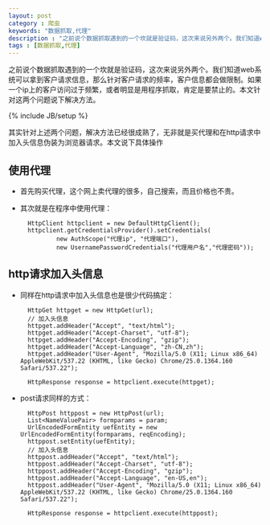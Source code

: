 ```yaml
---
layout: post
category : 爬虫
keywords: "数据抓取,代理"
description : "之前说个数据抓取遇到的一个坎就是验证码，这次来说另外两个。我们知道web系统可以拿到客户请求信息，那么针对客户请求的频率，客户信息都会做限制。如果一个ip上的客户访问过于频繁，或者明显是用程序抓取，肯定是要禁止的。本文针对这两个问题说下解决方法。"
tags : [数据抓取,代理]
---
```

 
之前说个数据抓取遇到的一个坎就是验证码，这次来说另外两个。我们知道web系统可以拿到客户请求信息，那么针对客户请求的频率，客户信息都会做限制。如果一个ip上的客户访问过于频繁，或者明显是用程序抓取，肯定是要禁止的。本文针对这两个问题说下解决方法。
<!--break-->

{% include JB/setup %}

其实针对上述两个问题，解决方法已经很成熟了，无非就是买代理和在http请求中加入头信息伪装为浏览器请求。本文说下具体操作

## 使用代理
- 首先购买代理，这个网上卖代理的很多，自己搜索，而且价格也不贵。
- 其次就是在程序中使用代理：
        
        HttpClient httpclient = new DefaultHttpClient();
        httpclient.getCredentialsProvider().setCredentials(
                new AuthScope("代理ip", "代理端口"),
                new UsernamePasswordCredentials("代理用户名","代理密码"));
                
## http请求加入头信息

- 同样在http请求中加入头信息也是很少代码搞定：

        HttpGet httpget = new HttpGet(url);
        // 加入头信息
        httpget.addHeader("Accept", "text/html");
        httpget.addHeader("Accept-Charset", "utf-8");
        httpget.addHeader("Accept-Encoding", "gzip");
        httpget.addHeader("Accept-Language", "zh-CN,zh");
        httpget.addHeader("User-Agent", "Mozilla/5.0 (X11; Linux x86_64) AppleWebKit/537.22 (KHTML, like Gecko) Chrome/25.0.1364.160 Safari/537.22");
        
        HttpResponse response = httpclient.execute(httpget);
            
- post请求同样的方式：

        HttpPost httppost = new HttpPost(url);        
        List<NameValuePair> formparams = param; 
        UrlEncodedFormEntity uefEntity = new UrlEncodedFormEntity(formparams, reqEncoding);
        httppost.setEntity(uefEntity);
        // 加入头信息
        httppost.addHeader("Accept", "text/html");
        httppost.addHeader("Accept-Charset", "utf-8");
        httppost.addHeader("Accept-Encoding", "gzip");
        httppost.addHeader("Accept-Language", "en-US,en");
        httppost.addHeader("User-Agent", "Mozilla/5.0 (X11; Linux x86_64) AppleWebKit/537.22 (KHTML, like Gecko) Chrome/25.0.1364.160 Safari/537.22");

        HttpResponse response = httpclient.execute(httppost);
